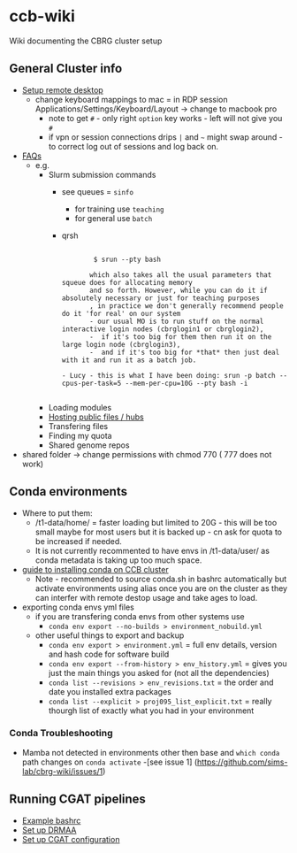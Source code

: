 # ccb-wiki

Wiki documenting the CBRG cluster setup

## General Cluster info
- [Setup remote desktop](https://www.imm.ox.ac.uk/research/units-and-centres/mrc-wimm-centre-for-computational-biology/ccb-account/Logging_in_via_PC/pc-using-RDP)
  - change keyboard mappings to mac = in RDP session Applications/Settings/Keyboard/Layout -> change to macbook pro 
    - note to get `#` - only right `option` key works - left will not give you `#`
    - if vpn or session connections drips `|` and `~` might swap around - to correct log out of sessions and log back on. 
- [FAQs](https://www.imm.ox.ac.uk/research/units-and-centres/mrc-wimm-centre-for-computational-biology/ccb-account/FAQ)
  - e.g. 
    - Slurm submission commands 
      - see queues = `sinfo`
        - for training use `teaching`
        - for general use `batch` 

      - qrsh 
         ```From Ewan:  you can do:

                 $ srun --pty bash

                which also takes all the usual parameters that squeue does for allocating memory
                and so forth. However, while you can do it if absolutely necessary or just for teaching purposes
                , in practice we don't generally recommend people do it 'for real' on our system 
                - our usual MO is to run stuff on the normal interactive login nodes (cbrglogin1 or cbrglogin2),
                -  if it's too big for them then run it on the large login node (cbrglogin3), 
                -  and if it's too big for *that* then just deal with it and run it as a batch job.
          
         - Lucy - this is what I have been doing: srun -p batch --cpus-per-task=5 --mem-per-cpu=10G --pty bash -i
       ```
    - Loading modules 
    - [Hosting public files / hubs](./public_trackhubs)
    - Transfering files 
    - Finding my quota
    - Shared genome repos 
- shared folder -> change permissions with chmod 770 ( 777 does not work)

## Conda environments 

  - Where to put them:
    - /t1-data/home/ = faster loading but limited to 20G - this will be too small maybe for most users but it is backed up - cn ask for quota to be increased if needed. 
    - It is not currently recommented to have envs in /t1-data/user/<username> as conda metadata is taking up too much space. 
  - [guide to installing conda on CCB cluster](https://github.com/OBDS-Training/Conda_Workshops/blob/master/1_Conda_intro_CCB.md) 
    - Note - recommended to source conda.sh in bashrc automatically but activate environments using alias once you are on the cluster as they can interfer with remote destop usage and take ages to load. 
  - exporting conda envs yml files 
    - if you are transfering conda envs from other systems use 
      - `conda env export --no-builds > environment_nobuild.yml`
    - other useful things to export and backup
      - `conda env export > environment.yml` = full env details, version and hash code for software build 
      - `conda env export --from-history > env_history.yml` = gives you just the main things you asked for (not all the dependencies) 
      - `conda list --revisions > env_revisions.txt` = the order and date you installed extra packages
      - `conda list --explicit > proj095_list_explicit.txt` = really thourgh list of exactly what you had in your environment 

### Conda Troubleshooting 
  - Mamba not detected in environments other then base and `which conda` path changes on `conda activate` -[see issue 1] (https://github.com/sims-lab/cbrg-wiki/issues/1)
  
 
## Running CGAT pipelines

- [Example bashrc](./example_bashrc)
- [Set up DRMAA](./DRMAA.md)
- [Set up CGAT configuration](./cgat-core.md)

